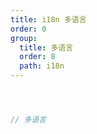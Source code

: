 ```yaml
---
title: i18n 多语言
order: 0
group:
  title: 多语言
  order: 8
  path: i18n
---
```



```jsx



// 多语言



```

